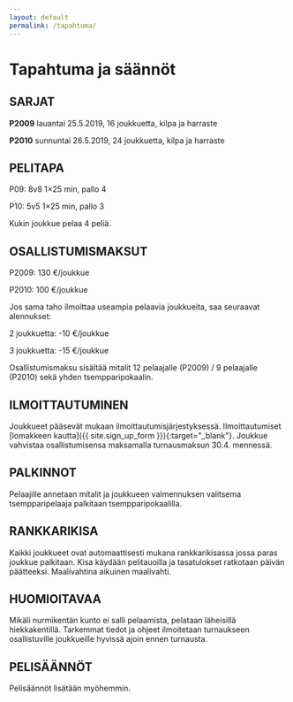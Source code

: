 ```yaml
---
layout: default
permalink: /tapahtuma/
---
```


# Tapahtuma ja säännöt

## SARJAT

**P2009** lauantai 25.5.2019, 16 joukkuetta, kilpa ja harraste

**P2010** sunnuntai 26.5.2019, 24 joukkuetta, kilpa ja harraste

## PELITAPA

P09: 8v8 1×25 min, pallo 4

P10: 5v5 1×25 min, pallo 3

Kukin joukkue pelaa 4 peliä.


## OSALLISTUMISMAKSUT

P2009: 130 €/joukkue

P2010: 100 €/joukkue

Jos sama taho ilmoittaa useampia pelaavia joukkueita, saa seuraavat alennukset:

2 joukkuetta: -10 €/joukkue

3 joukkuetta: -15 €/joukkue

Osallistumismaksu sisältää mitalit 12 pelaajalle (P2009) / 9 pelaajalle (P2010) sekä yhden tsempparipokaalin.


## ILMOITTAUTUMINEN

Joukkueet pääsevät mukaan ilmoittautumisjärjestyksessä.
Ilmoittautumiset [lomakkeen kautta]({{ site.sign_up_form }}){:target="_blank"}. Joukkue
vahvistaa osallistumisensa maksamalla turnausmaksun 30.4. mennessä.


## PALKINNOT

Pelaajille annetaan mitalit ja joukkueen valmennuksen valitsema tsempparipelaaja palkitaan tsempparipokaalilla.


## RANKKARIKISA

Kaikki joukkueet ovat automaattisesti mukana rankkarikisassa jossa
paras joukkue palkitaan. Kisa käydään pelitauoilla ja tasatulokset
ratkotaan päivän päätteeksi. Maalivahtina aikuinen maalivahti.


## HUOMIOITAVAA

Mikäli nurmikentän kunto ei salli pelaamista, pelataan läheisillä
hiekkakentillä. Tarkemmat tiedot ja ohjeet ilmoitetaan turnaukseen
osallistuville joukkueille hyvissä ajoin ennen turnausta.


## PELISÄÄNNÖT

Pelisäännöt lisätään myöhemmin.
